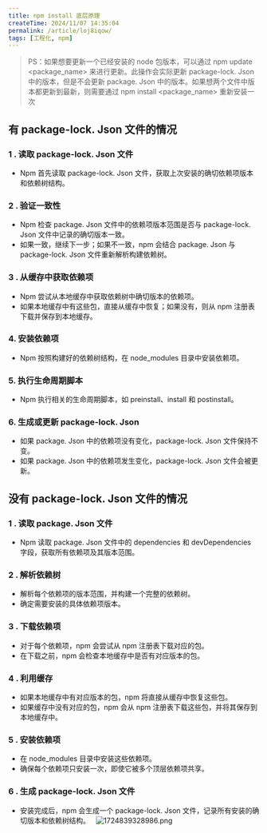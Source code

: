 ```yaml
---
title: npm install 底层原理
createTime: 2024/11/07 14:35:04
permalink: /article/loj8iqow/
tags: [工程化, npm]
---
```


> PS：如果想要更新一个已经安装的 node 包版本，可以通过 npm update <package_name> 来进行更新。此操作会实际更新 package-lock. Json 中的版本，但是不会更新 package. Json 中的版本。如果想两个文件中版本都更新到最新，则需要通过 npm install <package_name> 重新安装一次

## 有 package-lock. Json 文件的情况

### 1 . 读取 package-lock. Json 文件

- Npm 首先读取 package-lock. Json 文件，获取上次安装的确切依赖项版本和依赖树结构。

### 2 . 验证一致性

- Npm 检查 package. Json 文件中的依赖项版本范围是否与 package-lock. Json 文件中记录的确切版本一致。
- 如果一致，继续下一步；如果不一致，npm 会结合 package. Json 与 package-lock. Json 文件重新解析构建依赖树。

### 3 . 从缓存中获取依赖项

- Npm 尝试从本地缓存中获取依赖树中确切版本的依赖项。
- 如果本地缓存中有这些包，直接从缓存中恢复；如果没有，则从 npm 注册表下载并保存到本地缓存。

### 4. 安装依赖项

- Npm 按照构建好的依赖树结构，在 node_modules 目录中安装依赖项。

### 5. 执行生命周期脚本

- Npm 执行相关的生命周期脚本，如 preinstall、install 和 postinstall。

### 6. 生成或更新 package-lock. Json

- 如果 package. Json 中的依赖项没有变化，package-lock. Json 文件保持不变。
- 如果 package. Json 中的依赖项发生变化，package-lock. Json 文件会被更新。

## 没有 package-lock. Json 文件的情况

### 1 . 读取 package. Json 文件

- Npm 读取 package. Json 文件中的 dependencies 和 devDependencies 字段，获取所有依赖项及其版本范围。

### 2 . 解析依赖树

- 解析每个依赖项的版本范围，并构建一个完整的依赖树。
- 确定需要安装的具体依赖项版本。

### 3 . 下载依赖项

- 对于每个依赖项，npm 会尝试从 npm 注册表下载对应的包。
- 在下载之前，npm 会检查本地缓存中是否有对应版本的包。

### 4 . 利用缓存

- 如果本地缓存中有对应版本的包，npm 将直接从缓存中恢复这些包。
- 如果缓存中没有对应的包，npm 会从 npm 注册表下载这些包，并将其保存到本地缓存中。

### 5 . 安装依赖项

- 在 node_modules 目录中安装这些依赖项。
- 确保每个依赖项只安装一次，即使它被多个顶层依赖项共享。

### 6 . 生成 package-lock. Json 文件

- 安装完成后，npm 会生成一个 package-lock. Json 文件，记录所有安装的确切版本和依赖树结构。
    ![1724839328986.png](https://coderchao.oss-cn-shanghai.aliyuncs.com/images/1724839328986.png)
